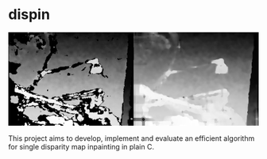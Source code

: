 dispin
======

![](results/sharp_linear_avg_median=5.png)

This project aims to develop, implement and evaluate an efficient algorithm for single disparity map inpainting in plain C.

